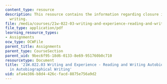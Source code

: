 ```yaml
---
content_type: resource
description: This resource contains the information regarding closure in autobiographical
  writing.
file: /media/courses/21w-022-03-writing-and-experience-reading-and-writing-autobiography-spring-2014/afa4e386b8d4426cfacd8875e756a9d2_MIT21W_022_03S14_Closure.pdf
file_type: application/pdf
learning_resource_types:
- Assignments
ocw_type: OCWFile
parent_title: Assignments
parent_type: CourseSection
parent_uid: 9bec6f95-18d6-0133-8e69-951760b0c710
resourcetype: Document
title: '21W.022.03 Writing and Experience - Reading and Writing Autobiography: Closure
  in Autobiographical Writing'
uid: afa4e386-b8d4-426c-facd-8875e756a9d2
---
```

